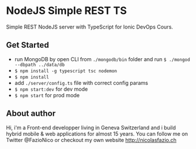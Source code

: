 <!--
@Author: Nicolas Fazio <webmaster-fazio>
@Date:   09-04-2017
@Email:  contact@nicolasfazio.ch
@Last modified by:   webmaster-fazio
@Last modified time: 09-04-2017
-->

# NodeJS Simple REST TS
Simple REST NodeJS server with TypeScript for Ionic DevOps Cours.

## Get Started
- run MongoDB by open CLI from `./mongodb/bin` folder and run `$ ./mongod --dbpath ../data/db`
- `$ npm install -g typescript tsc nodemon`
- `$ npm install`
- add `./server/config.ts` file with correct config params
- `$ npm start:dev` for dev mode
- `$ npm start` for prod mode

## About author
Hi, i'm a Front-end developper living in Geneva Switzerland and i build hybrid mobile & web applications for almost 15 years. You can follow me on Twitter @FazioNico or checkout my own website http://nicolasfazio.ch
